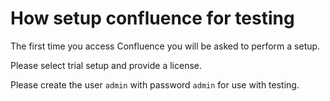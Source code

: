 # How setup confluence for testing

The first time you access Confluence you will be asked to perform a setup.

Please select trial setup and provide a license.

Please create the user `admin` with password `admin` for use with testing.
